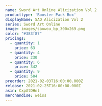 ```yaml
---
name: Sword Art Online Alicization Vol 2
producttype: 'Booster Pack Box'
displayName: SAO Alicization Vol 2
series: Sword Art Online
image: images/saowou_bp_300x269.png
color: "#383f87"
pricings:
  - quantity: 1
    price: 63
  - quantity: 4
    price: 230
  - quantity: 6
    price: 342
  - quantity: 9
    price: 504
preorder: 2021-02-03T16:00:00.000Z
release: 2021-02-25T16:00:00.000Z
asin: CxpAtDHnl
merchandise: weiss
---
```


